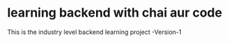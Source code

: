 # learning backend with chai aur code

This is the industry level backend learning project -Version-1
